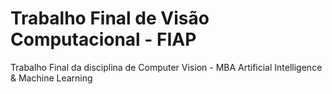 # Trabalho Final de Visão Computacional - FIAP
Trabalho Final da disciplina de Computer Vision - MBA Artificial Intelligence &amp; Machine Learning
